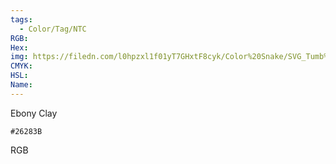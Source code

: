 ```yaml
---
tags:
  - Color/Tag/NTC
RGB:
Hex:
img: https://filedn.com/l0hpzxl1f01yT7GHxtF8cyk/Color%20Snake/SVG_Tumb%20Mass%20No%20Name/26283B.svg
CMYK:
HSL:
Name:
---
```

Ebony Clay
```palette
#26283B
```
RGB
